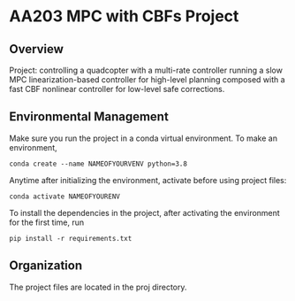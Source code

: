 # AA203 MPC with CBFs Project

## Overview
Project: controlling a quadcopter with a multi-rate controller running a slow MPC linearization-based controller for high-level planning composed with a fast CBF nonlinear controller for low-level safe corrections.

## Environmental Management
Make sure you run the project in a conda virtual environment. To make an environment,
```
conda create --name NAMEOFYOURVENV python=3.8
```
Anytime after initializing the environment, activate before using project files:
```
conda activate NAMEOFYOURENV
```
To install the dependencies in the project, after activating the environment for the first time, run
```
pip install -r requirements.txt
```

## Organization
The project files are located in the proj directory.